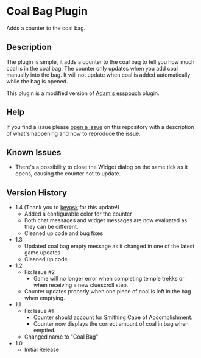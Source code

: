 # Coal Bag Plugin

Adds a counter to the coal bag.

## Description

The plugin is simple, it adds a counter to the coal bag to tell you how much coal is in the coal bag. The counter only updates when you add coal manually into the bag. It will not update when coal is added automatically while the bag is opened.

This plugin is a modified version of [Adam's esspouch](https://github.com/Adam-/runelite-plugins/blob/esspouch/src/main/java/info/sigterm/plugins/esspouch/EssPouchPlugin.java) plugin.

## Help

If you find a issue please [open a issue](https://github.com/WolffTech/coal-bag-plugin/issues/new) on this repository with a description of what's happening and how to reproduce the issue.

## Known Issues

- There's a possibility to close the Widget dialog on the same tick as it opens, causing the counter not to update.

## Version History
* 1.4 (Thank you to [keyosk](https://github.com/keyosk) for this update!)
  * Added a configurable color for the counter
  * Both chat messages and widget messages are now evaluated as they can be different.
  * Cleaned up code and bug fixes
* 1.3
  * Updated coal bag empty message as it changed in one of the latest game updates
  * Cleaned up code
* 1.2
  * Fix Issue #2
    * Game will no longer error when completing temple trekks or when receiving a new cluescroll step.
  * Counter updates properly when one piece of coal is left in the bag when emptying.
* 1.1
  * Fix Issue #1
    * Counter should account for Smithing Cape of Accomplishment.
    * Counter now displays the correct amount of coal in bag when emptied.
  * Changed name to "Coal Bag"
* 1.0
    * Initial Release